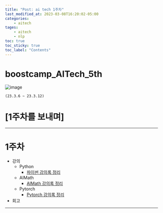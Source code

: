 ```yaml
---
title: "Post: ai tech 1주차"
last_modified_at: 2023-03-08T16:20:02-05:00
categories:
    - aitech
tages:
    - aitech
    - nlp
toc: true
toc_sticky: true
toc_label: "Contents"
---
```




# boostcamp_AITech_5th
![image](../../../image/aitech.png)


```
(23.3.6 ~ 23.3.12)
```

# [1주차를 보내며]

---
# 1주차
  * 강의
    * Python
      * [파이썬 강의록 정리](https://yunjinchoidev.github.io/aitech/post-python/)
    * AIMath
      * [AIMath 강의록 정리](https://yunjinchoidev.github.io/aitech/post-aimath/)
    * Pytorch
      * [Pytorch 강의록 정리](https://yunjinchoidev.github.io/aitech/post-pytorch/)
  * 회고 
    
---


